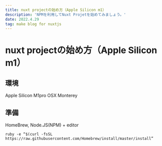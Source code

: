 ```yaml
---
title: nuxt projectの始め方（Apple Silicon m1）
description: 'NPMを利用してNuxt Projetを始めてみましょう。'
date: 2022.4.29
tag: make blog for nuxtjs
---
```


# nuxt projectの始め方（Apple Silicon m1）   
   
   



## 環境   
   

Apple Silicon M1pro
 OSX Monterey   
    
    
    
## 準備   
   
   
HomeBrew, Node.JS(NPM) + editor   
   
   
```
ruby -e “$(curl -fsSL https://raw.githubusercontent.com/Homebrew/install/master/install”
```